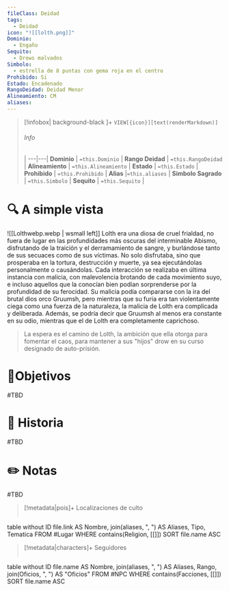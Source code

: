 ```yaml
---
fileClass: Deidad
tags:
  - Deidad
icon: "![[lolth.png]]"
Dominio:
  - Engaño
Sequito:
  - Drows malvados
Simbolo:
  - estrella de 8 puntas con gema roja en el centro
Prohibido: Si
Estado: Encadenado
RangoDeidad: Deidad Menor
Alineamiento: CM
aliases:
---
```


> [!infobox| background-black ]+
`VIEW[{icon}][text(renderMarkdown)]`
> ###### Info
>  |
> ---|---|
> **Dominio** | `=this.Dominio` |
> **Rango Deidad** | `=this.RangoDeidad` |
> **Alineamiento** | `=this.Alineamiento` |
> **Estado** | `=this.Estado` |
> **Prohibido** | `=this.Prohibido` |
> **Alias** |`=this.aliases` |
> **Simbolo Sagrado** | `=this.Simbolo` |
> **Sequito** | `=this.Sequito` |
# 🔍 A simple vista
![[Lolthwebp.webp | wsmall left]]
Lolth era una diosa de cruel frialdad, no fuera de lugar en las profundidades más oscuras del interminable Abismo, disfrutando de la traición y el derramamiento de sangre, y burlándose tanto de sus secuaces como de sus víctimas. No solo disfrutaba, sino que prosperaba en la tortura, destrucción y muerte, ya sea ejecutándolas personalmente o causándolas. Cada interacción se realizaba en última instancia con malicia, con malevolencia brotando de cada movimiento suyo, e incluso aquellos que la conocían bien podían sorprenderse por la profundidad de su ferocidad. Su malicia podía compararse con la ira del brutal dios orco Gruumsh, pero mientras que su furia era tan violentamente ciega como una fuerza de la naturaleza, la malicia de Lolth era complicada y deliberada. Además, se podría decir que Gruumsh al menos era constante en su odio, mientras que el de Lolth era completamente caprichoso.

>La espera es el camino de Lolth, la ambición que ella otorga para fomentar el caos, para mantener a sus "hijos" drow en su curso designado de auto-prisión.
# 🎯Objetivos

#TBD
# 📜 Historia

#TBD
# ✏️ Notas

#TBD

> [!metadata|pois]+ Localizaciones de culto
> ```dataview
table without ID file.link AS Nombre, join(aliases, ", ") AS Aliases, Tipo, Tematica
FROM #Lugar
WHERE  contains(Religion, [[]])
SORT file.name ASC

> [!metadata|characters]+ Seguidores
> ```dataview
table without ID file.name AS Nombre, join(aliases, ", ") AS Aliases, Rango, join(Oficios, ", ") AS "Oficios"
FROM #NPC
WHERE  contains(Facciones, [[]])
SORT file.name ASC
